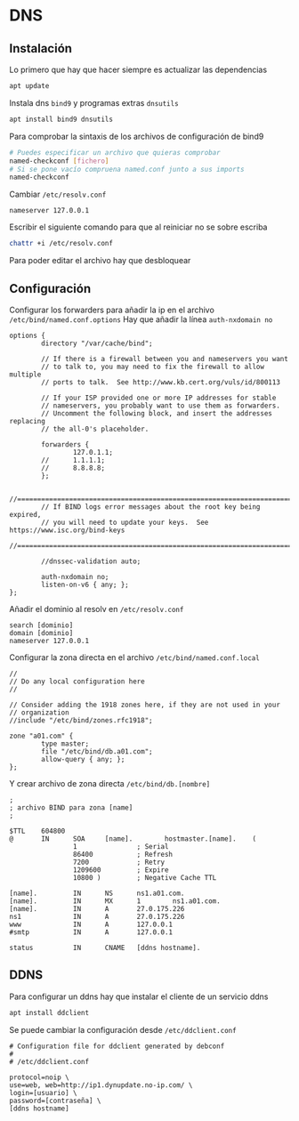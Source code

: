 # DNS

## Instalación 

Lo primero que hay que hacer siempre es actualizar las dependencias

```bash
apt update
```

Instala dns `bind9` y programas extras `dnsutils`

```bash
apt install bind9 dnsutils
```

Para comprobar la sintaxis de los archivos de configuración de bind9

```bash
# Puedes especificar un archivo que quieras comprobar
named-checkconf [fichero]
# Si se pone vacío compruena named.conf junto a sus imports
named-checkconf
```

Cambiar `/etc/resolv.conf` 
```
nameserver 127.0.0.1
```

Escribir el siguiente comando para que al reiniciar no se sobre escriba
```bash
chattr +i /etc/resolv.conf
```
Para poder editar el archivo hay que desbloquear 

## Configuración

Configurar los forwarders para añadir la ip en el archivo `/etc/bind/named.conf.options`
Hay que añadir la línea `auth-nxdomain no`
```
options {
        directory "/var/cache/bind";

        // If there is a firewall between you and nameservers you want
        // to talk to, you may need to fix the firewall to allow multiple
        // ports to talk.  See http://www.kb.cert.org/vuls/id/800113

        // If your ISP provided one or more IP addresses for stable
        // nameservers, you probably want to use them as forwarders.
        // Uncomment the following block, and insert the addresses replacing
        // the all-0's placeholder.

        forwarders {
                127.0.1.1;
        //      1.1.1.1;
        //      8.8.8.8;
        };

        //========================================================================
        // If BIND logs error messages about the root key being expired,
        // you will need to update your keys.  See https://www.isc.org/bind-keys
        //========================================================================

        //dnssec-validation auto;

        auth-nxdomain no;
        listen-on-v6 { any; };
};
```
Añadir el dominio al resolv en `/etc/resolv.conf`
```
search [dominio]
domain [dominio]
nameserver 127.0.0.1
```

Configurar la zona directa en el archivo `/etc/bind/named.conf.local`
```
//
// Do any local configuration here
//

// Consider adding the 1918 zones here, if they are not used in your 
// organization
//include "/etc/bind/zones.rfc1918";

zone "a01.com" { 
        type master;
        file "/etc/bind/db.a01.com";
        allow-query { any; };
};
```

Y crear archivo de zona directa `/etc/bind/db.[nombre]`
```
;
; archivo BIND para zona [name]
;

$TTL    604800
@       IN      SOA     [name].        hostmaster.[name].    (
                1               ; Serial
                86400           ; Refresh
                7200            ; Retry
                1209600         ; Expire
                10800 )         ; Negative Cache TTL

[name].         IN      NS      ns1.a01.com.
[name].         IN      MX      1        ns1.a01.com.
[name].         IN      A       27.0.175.226
ns1             IN      A       27.0.175.226
www             IN      A       127.0.0.1
#smtp           IN      A       127.0.0.1

status          IN      CNAME   [ddns hostname].
```

## DDNS

Para configurar un ddns hay que instalar el cliente de un servicio ddns

```bash
apt install ddclient
```
Se puede cambiar la configuración desde `/etc/ddclient.conf`
```
# Configuration file for ddclient generated by debconf
#
# /etc/ddclient.conf

protocol=noip \
use=web, web=http://ip1.dynupdate.no-ip.com/ \
login=[usuario] \
password=[contraseña] \
[ddns hostname]
```

<!--stackedit_data:
eyJoaXN0b3J5IjpbLTE4OTA3OTQ0MDUsMTU0NjUyMzE5NCwtMj
E0NzIzMjczMSwtMjEwMTEyNDY5MywxODkyNDIwNDg1LC0zODgz
MzA0OTUsMTI0MTUxNDMwOCwtMTAwMjU0MzU2Nl19
-->